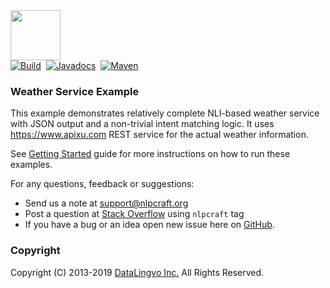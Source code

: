 <img src="https://nlpcraft.org/images/nlpcraft_logo_black.gif" height="80px">
<br>
<a target=_ href="https://travis-ci.org/vic64/nlpcraft#"><img alt="Build" src="https://travis-ci.org/vic64/nlpcraft.svg?branch=master"></a>&nbsp;
<a target=_ href="https://javadoc.io/doc/org.nlpcraft/nlpcraft"><img src="https://javadoc.io/badge/org.nlpcraft/nlpcraft.svg" alt="Javadocs"></a>&nbsp;
<a target=_ href="https://search.maven.org/search?q=org.nlpcraft"><img src="https://maven-badges.herokuapp.com/maven-central/org.nlpcraft/nlpcraft/badge.svg" alt="Maven"></a>

### Weather Service Example
This example demonstrates relatively complete NLI-based weather service with JSON output and a non-trivial
intent matching logic. It uses https://www.apixu.com REST service for the actual
weather information.
  
See [Getting Started](https://nlpcraft.org/getting-started.html) guide for more instructions on how to run these examples.

For any questions, feedback or suggestions:

 * Send us a note at [support@nlpcraft.org](mailto:support@nlpcraft.org)
 * Post a question at [Stack Overflow](https://stackoverflow.com/questions/ask) using <code>nlpcraft</code> tag
 * If you have a bug or an idea open new issue here on [GitHub](https://github.com/vic64/nlpcraft/issues).

### Copyright
Copyright (C) 2013-2019 [DataLingvo Inc.](https://www.datalingvo.com) All Rights Reserved.


